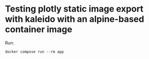 # Testing plotly static image export with kaleido with an alpine-based container image

Run:

```shell
docker compose run --rm app
```
